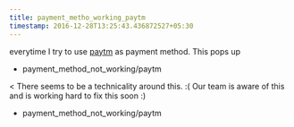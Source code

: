 ```yaml
---
title: payment_metho_working_paytm
timestamp: 2016-12-28T13:25:43.436872527+05:30
---
```


everytime I try to use [paytm](payment_method#paytm) as payment method. This pops up
* payment_method_not_working/paytm

< There seems to be a technicality around this. :( Our team is aware of this and is working hard to fix this soon :)
* payment_method_not_working/paytm
